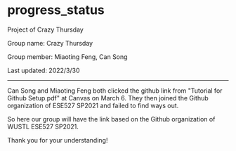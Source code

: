 # progress_status
Project of Crazy Thursday

Group name: Crazy Thursday

Group member: Miaoting Feng, Can Song

Last updated: 2022/3/30


******
Can Song and Miaoting Feng both clicked the github link from "Tutorial for Github Setup.pdf" at Canvas on March 6. 
They then joined the Github organization of ESE527 SP2021 and failed to find ways out. 

So here our group will have the link based on the Github organization of WUSTL ESE527 SP2021.

Thank you for your understanding!
